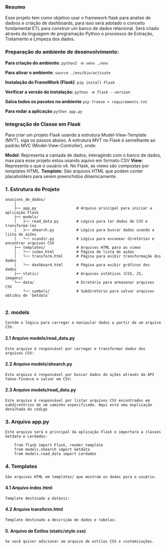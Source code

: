 ### Resumo
Esse projeto tem como objetivo usar o framework flask para analise de dadoos e criação de dashboards,
para isso será adotado o conceito fundamental ETL para construir um banco de dados relacional.
Será criado através da linguagem de programação Python o processos de Extração, Tratamento e Limpeza dos dados.

### Preparação do ambiente de desenvolvimento:

**Para criação do ambiente**:
    ``python3 -m venv ./env``

**Para ativar o ambiente**:
    ``source ./env/bin/activate``

**Instalação do FrameWork (Flask)**:
    ``pip install Flask``

**Verificar a versão da instalação:**
    ``python -m flask --version``

**Salva todos os pacotes no ambiente**
    ``pip freeze > requirements.txt``

**Para rodar a aplicação**
    ``python app.py``


### Integração de Classe em Flask

Para criar um projeto Flask usando a estrutura Model-View-Template (MVT), siga os passos abaixo. A estrutura MVT no Flask é semelhante ao padrão MVC (Model-View-Controller), onde:

**Model:** Representa a camada de dados, interagindo com o banco de dados, mas para esse projeto estou usando aquivo em formato CSV
**View:** Representa o que o usuário vê. No Flask, as views são compostas por templates HTML.
**Template:** São arquivos HTML que podem conter placeholders para serem preenchidos dinamicamente.

### 1. Estrutura do Projeto

```
anasises_de_dados/
    │
    ├── app.py                  # Arquivo principal para iniciar a aplicação Flask
    ├── models/
    │   ├── read_data.py        # Lógica para ler dados do CSV e transformá-los
    │   ├── shearch.py          # Lógica para buscar dados usando a lista de ações
    │   └── scandir.py          # Lógica para escanear diretórios e encontrar arquivos CSV
    ├── templates/              # Arquivos HTML para as views
    │   └── index.html          # Página de lista de ações
    │   └── transform.html      # Página para exibir transformação dos dados
    │   └── dashboard.html      # Página para exibir gráficos dos dados
    ├── static/                 # Arquivos estáticos (CSS, JS, imagens)
    └── data/                   # Diretório para armazenar arquivos CSV
        └── symbols/            # Subdiretório para salvar arquivos obtidos de `Getdata`


```
### 2. models
    Contém a lógica para carregar e manipular dados a partir de um arquivo CSV.

#### 2.1 Arquivo models/read_data.py
    Este arquivo é responsável por carregar e transformar dados dos arquivos CSV:

#### 2.2 Arquivo models/shearch.py
    Este arquivo é responsável por buscar dados de ações através da API Yahoo Finance e salvar em CSV:

#### 2.3 Arquivo models/read_data.py
    Este arquivo é responsável por listar arquivos CSV encontrados em subdiretórios de um caminho especificado. Aqui está uma explicação detalhada do código

### 3. Arquivo app.py
    Este arquivo será o principal da aplicação Flask e importará a classes Getdata e Lerdados:
    
```
    from flask import Flask, render_template
    from models.shearch import Getdata
    from models.read_data import Lerdados
```



### 4. Templates
    São arquivos HTML em templates/ que mostram os dados para o usuário.
#### 4.1 Arquivo index.html
    Template destinado a dataviz:

#### 4.2 Arquivo transform.html
    Template destinado a descrição de dados e tabelas:


#### 5. Arquivo de Estilos (static/style.css)
    Se você quiser adicionar um arquivo de estilos CSS e customizações.

